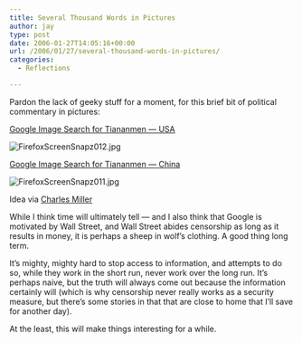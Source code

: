```yaml
---
title: Several Thousand Words in Pictures
author: jay
type: post
date: 2006-01-27T14:05:16+00:00
url: /2006/01/27/several-thousand-words-in-pictures/
categories:
  - Reflections

---
```

Pardon the lack of geeky stuff for a moment, for this brief bit of political commentary in pictures:

[Google Image Search for Tiananmen — USA][1]

![FirefoxScreenSnapz012.jpg][2]

[Google Image Search for Tiananmen — China][3]

![FirefoxScreenSnapz011.jpg][4]

Idea via [Charles Miller][5]

While I think time will ultimately tell — and I also think that Google is motivated by Wall Street, and Wall Street abides censorship as long as it results in money, it is perhaps a sheep in wolf’s clothing. A good thing long term.

It’s mighty, mighty hard to stop access to information, and attempts to do so, while they work in the short run, never work over the long run. It’s perhaps naive, but the truth will always come out because the information certainly will (which is why censorship never really works as a security measure, but there’s some stories in that that are close to home that I’ll save for another day).

At the least, this will make things interesting for a while.

 [1]: http://images.google.com/images?q=tiananmen
 [2]: https://files.rambleon.org/images/2006/01/FirefoxScreenSnapz012.jpg
 [3]: http://images.google.cn/images?q=tiananmen
 [4]: https://files.rambleon.org/images/2006/01/FirefoxScreenSnapz011.jpg
 [5]: http://fishbowl.pastiche.org/2006/01/27/a_tale_of_two_googles